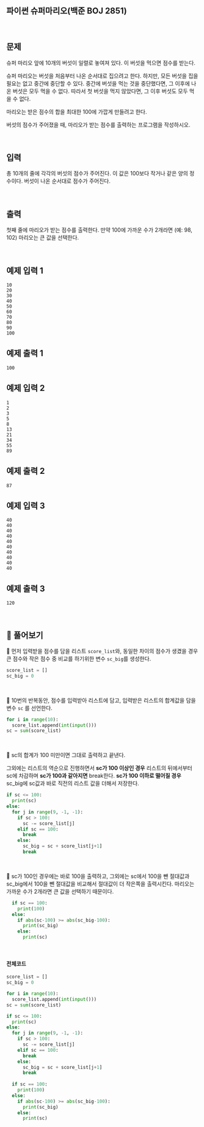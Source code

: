## 파이썬 슈퍼마리오(백준 BOJ 2851)

<br>

## 문제

슈퍼 마리오 앞에 10개의 버섯이 일렬로 놓여져 있다. 이 버섯을 먹으면 점수를 받는다.

슈퍼 마리오는 버섯을 처음부터 나온 순서대로 집으려고 한다. 하지만, 모든 버섯을 집을 필요는 없고 중간에 중단할 수 있다. 중간에 버섯을 먹는 것을 중단했다면, 그 이후에 나온 버섯은 모두 먹을 수 없다. 따라서 첫 버섯을 먹지 않았다면, 그 이후 버섯도 모두 먹을 수 없다.

마리오는 받은 점수의 합을 최대한 100에 가깝게 만들려고 한다.

버섯의 점수가 주어졌을 때, 마리오가 받는 점수를 출력하는 프로그램을 작성하시오.

<br>

## 입력

총 10개의 줄에 각각의 버섯의 점수가 주어진다. 이 값은 100보다 작거나 같은 양의 정수이다. 버섯이 나온 순서대로 점수가 주어진다.

<br>

## 출력

첫째 줄에 마리오가 받는 점수를 출력한다. 만약 100에 가까운 수가 2개라면 (예: 98, 102) 마리오는 큰 값을 선택한다.

<br>

## 예제 입력 1

```
10
20
30
40
50
60
70
80
90
100
```

## 예제 출력 1

```
100
```

## 예제 입력 2

```
1
2
3
5
8
13
21
34
55
89
```

## 예제 출력 2

```
87
```

## 예제 입력 3

```
40
40
40
40
40
40
40
40
40
40
```

## 예제 출력 3 

```
120
```

<br>

## 📝 풀어보기

📌 먼저 입력받을 점수를 담을 리스트 `score_list`와, 동일한 차이의 점수가 생겼을 경우 큰 점수와 작은 점수 중 비교를 하기위한 변수 `sc_big`를 생성한다.

``` python
score_list = []
sc_big = 0
```

<br>

📌 10번의 반복동안, 점수를 입력받아 리스트에 담고, 입력받은 리스트의 합계값을 담을 변수 `sc` 를 선언한다.

``` python
for i in range(10):
  score_list.append(int(input()))
sc = sum(score_list)
```

<br>

📌 sc의 합계가 100 미만이면 그대로 출력하고 끝낸다.

그외에는 리스트의 역순으로 진행하면서 **sc가 100 이상인 경우** 리스트의 뒤에서부터 sc에 차감하며 **sc가 100과 같아지면** break한다. **sc가 100 이하로 떨어질 경우** sc_big에 sc값과 바로 직전의 리스트 값을 더해서 저장한다.

``` python
if sc <= 100:
  print(sc)
else:
  for j in range(9, -1, -1):
    if sc > 100:
      sc -= score_list[j]
    elif sc == 100:
      break
    else:
      sc_big = sc + score_list[j+1]
      break
```

<br>

📌 sc가 100인 경우에는 바로 100을 출력하고, 그외에는 sc에서 100을 뺀 절대값과 sc_big에서 100을 뺀 절대값을 비교해서 절대값이 더 작은쪽을 출력시킨다. 마리오는 가까운 수가 2개라면 큰 값을 선택하기 때문이다.

``` python
  if sc == 100:
    print(100)
  else:
    if abs(sc-100) >= abs(sc_big-100):
      print(sc_big)
    else:
      print(sc)
```

<br>

#### 전체코드

``` python
score_list = []
sc_big = 0

for i in range(10):
  score_list.append(int(input()))
sc = sum(score_list)

if sc <= 100:
  print(sc)
else:
  for j in range(9, -1, -1):
    if sc > 100:
      sc -= score_list[j]
    elif sc == 100:
      break
    else:
      sc_big = sc + score_list[j+1]
      break
  
  if sc == 100:
    print(100)
  else:
    if abs(sc-100) >= abs(sc_big-100):
      print(sc_big)
    else:
      print(sc)
```

